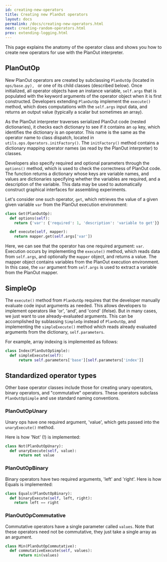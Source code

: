 ```yaml
---
id: creating-new-operators
title: Creating new PlanOut operators
layout: docs
permalink: /docs/creating-new-operators.html
next: creating-random-operators.html
prev: extending-logging.html
---
```


This page explains the anatomy of the operator class and shows you how to
create new operators for use with the PlanOut interpreter.

## PlanOutOp
New PlanOut operators are created by subclassing `PlanOutOp`
(located in `ops/base.py), ` or one of its child classes (described below).
Once initialized, all operator objects have an instance variable,
`self.args` that is populated with
the keyword arguments of the operator object when it is first constructed.
Developers extending `PlanOutOp` implement the `execute()` method, which
does computations with the `self.args` input data, and returns an output
value (typically a scalar but sometimes an array).

As the PlanOut interpreter traverses serialized PlanOut code (nested dictionaries),
it checks each dictionary to see if it contains an `op` key, which identifies
the dictionary is an operator. This name is the same as the
operator name to class dispatch, located in `utils.ops.Operators.initFactory()`.
The `initFactory()` method contains a dictionary mapping operator
names (as read by the PlanOut interpreter) to classes.

Developers also specify required and optional parameters through the
`options()` method, which is used to check the correctness of PlanOut code.
The function returns a dictionary whose keys are variable names, and values
are dictionaries specifying whether the variables are required, and a description
of the variable. This data may be used to automatically construct graphical
interfaces for assembling experiments.

Let's consider one such operator, `get`, which retrieves the value of
a given given variable `var` from the PlanOut execution environment:

```python
class Get(PlanOutOp):
  def options(self):
    return {'var': {'required': 1, 'description': 'variable to get'}}

  def execute(self, mapper):
    return mapper.get(self.args['var'])
```

Here, we can see that the operator has one required argument: `var`. Execution
occurs by implementing the `execute()` method, which reads data from `self.args`,
and optionally the `mapper` object, and returns a value.
The mapper object contains variables from the PlanOut execution environment.
In this case, the `var` argument from `self.args` is used to extract a variable
from the PlanOut mapper.

## SimpleOp
The `execute()` method from `PlanOutOp` requires that the developer manually
evaluate code input arguments as needed.
This allows developers to implement operators like 'or',
'and', and 'cond' (ifelse). But in many cases, we just want to use already-evaluated
arguments. This can be accomplished by sublassing `SimpleOp` instead of `PlanOutOp`,
and implementing the `simpleExecute()` method which reads already evaluated arguments
from the dictionary, `self.parameters`.

For example, array indexing is implemented as follows:

```python
class Index(PlanOutOpSimple):
  def simpleExecute(self):
      return self.parameters['base'][self.parameters['index']]
```


## Standardized operator types
Other base operator classes include those for creating
unary operators, binary operators, and "commutative" operators.
These operators subclass `PlanOutOpSimple` and use
standard naming conventions.

### PlanOutOpUnary
Unary ops have one required argument, 'value', which gets passed into the
`unaryExecute()` method.

Here is how 'Not' (!) is implemented:

```python
class Not(PlanOutOpUnary):
  def unaryExecute(self, value):
      return not value
```


### PlanOutOpBinary
Binary operators have two required arguments, 'left' and 'right'.
Here is how Equals is implemented:

```python
class Equals(PlanOutOpBinary):
  def binaryExecute(self, left, right):
    return left == right
```

### PlanOutOpCommutative
Commutative operators have a single parameter called `values`. Note that these
operators need not be commutative, they just take a single array as an argument.

```python
class Min(PlanOutOpCommutative):
  def commutativeExecute(self, values):
      return min(values)
```
